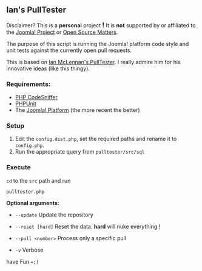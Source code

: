 ## Ian's PullTester
Disclaimer? This is a **personal** project **<big>!</big>** It is **not** supported by or affiliated to the [Joomla! Project](http://joomla.org) or [Open Source Matters](osm.org).

The purpose of this script is running the Joomla! platform code style and unit tests against the currently open pull requests.

This is based on [Ian McLennan's PullTester](https://github.com/ianmacl/pulltester). I really admire him for his innovative ideas (like this thingy).

### Requirements:

* [PHP CodeSniffer](http://pear.php.net/package/PHP_CodeSniffer)
* [PHPUnit](https://github.com/sebastianbergmann/phpunit)
* The [Joomla! Platform](https://github.com/joomla/joomla-platform) (the more recent the better)

### Setup
1. Edit the ```config.dist.php```, set the required paths and rename it to ```config.php```.
2. Run the appropriate query from `pulltester/src/sql`

### Execute
```cd``` to the ```src``` path and run

```
pulltester.php
```

**Optional arguments:**

* ```--update``` Update the repository
* ```--reset [hard]``` Reset the data. **hard** will nuke everything !
* ```--pull <number>``` Process only a specific pull

* ```-v``` Verbose

have Fun ```=;)```

